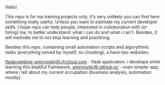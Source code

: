 Hello!

This repo is for my training projects only, it's very unlikely you can find here something really useful. Unless you want to estimate my current developer skills.
I hope repo can help people, interested in colloboration with (or hiring) me, to better understand: what i can do and what i can't. Besides, it will motivate me to not stop learning and practicing.

Besides this repo, containing small automation scripts and algorythmic tasks (everything solved by myself, no cheating), a have two websites:

[flaskcombine-smirnovkirilll.rhcloud.com](http://flaskcombine-smirnovkirilll.rhcloud.com) - flask application, i develope while learning this beatiful framework,
[smirnovkirilll.github.io/](http://smirnovkirilll.github.io/) - even simpler app, where i tell about my current occupation (business analysis, automation mostly).
